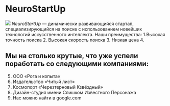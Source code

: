 # NeuroStartUp
![](https://netology-code.github.io/git-homeworks/introduction/assets/logo.png)
*NeuroStartUp* — динамически развивающийся стартап, специализирующийся на поиске с использованием новейших технологий искусственного интеллекта.
Наши преимущества:
1.Высокая точность поиска
2. Высокая скорость поиска
3. Низкая цена 
4. 
## Мы на столько крутые, что уже успели поработать со следующими компаниями:

5. ООО «Рога и копыта»
6. Издательство «Читый лист»
7. Космопорт «Черезтерновый Кзвёздный»
8. Дизайн-студия имени Слишком Известного Персонажа
9.  Нас можно найти в google.com